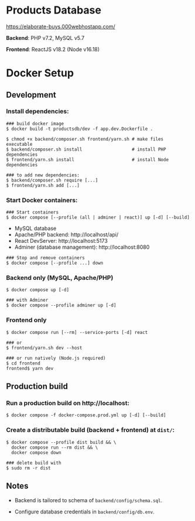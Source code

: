 # Products Database

https://elaborate-buys.000webhostapp.com/

**Backend**: PHP v7.2, MySQL v5.7

**Frontend**: ReactJS v18.2 (Node v16.18)

# Docker Setup

## Development

### Install dependencies:

```shell
### build docker image
$ docker build -t productsdb/dev -f app.dev.Dockerfile .

$ chmod +x backend/composer.sh frontend/yarn.sh # make files executable
$ backend/composer.sh install                   # install PHP dependencies
$ frontend/yarn.sh install                      # install Node dependencies

### to add new dependencies:
$ backend/composer.sh require [...]
$ frontend/yarn.sh add [...]
```

### Start Docker containers:

```shell
### Start containers
$ docker compose [--profile (all | adminer | react)] up [-d] [--build]
```

- MySQL database
- Apache/PHP backend: http://localhost/api/
- React DevServer: http://localhost:5173
- Adminer (database management): http://localhost:8080

```shell
### Stop and remove containers
$ docker compose [--profile ...] down
```

### Backend only (MySQL, Apache/PHP)

```shell
$ docker compose up [-d]

### with Adminer
$ docker compose --profile adminer up [-d]
```

### Frontend only

```shell
$ docker compose run [--rm] --service-ports [-d] react

### or
$ frontend/yarn.sh dev --host

### or run natively (Node.js required)
$ cd frontend
frontend$ yarn dev
```

## Production build

### Run a production build on http://localhost:

```shell
$ docker compose -f docker-compose.prod.yml up [-d] [--build]
```

### Create a distributable build (backend + frontend) at `dist/`:

```shell
$ docker compose --profile dist build && \
  docker compose run --rm dist && \
  docker compose down

### delete build with
$ sudo rm -r dist
```

## Notes

- Backend is tailored to schema of `backend/config/schema.sql`.

- Configure database credentials in `backend/config/db.env`.
